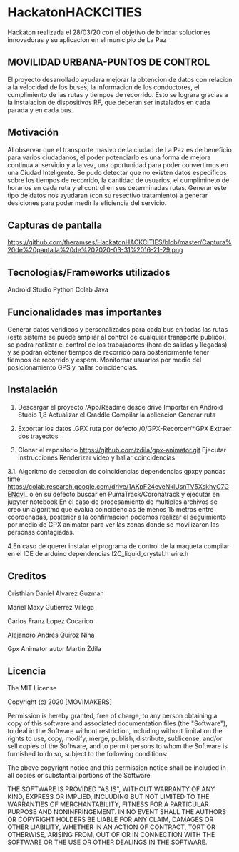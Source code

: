 # HackatonHACKCITIES
Hackaton realizada el 28/03/20 con el objetivo de brindar soluciones innovadoras y su aplicacion en el municipio de La Paz
## MOVILIDAD URBANA-PUNTOS DE CONTROL
El proyecto desarrollado ayudara mejorar la obtencion de datos con relacion a la velocidad de los buses, la informacion de 
los conductores, el cumplimiento de las rutas y tiempos de recorrido. Esto se lograra gracias a la instalacion de dispositivos RF, que deberan ser instalados en cada parada y en cada bus. 
## Motivación
Al observar que el transporte masivo de la ciudad de La Paz es de beneficio para varios ciudadanos, el poder potenciarlo es una forma de mejora continua al servicio y a la vez, una oportunidad para poder convertirnos en una Ciudad Inteligente. Se pudo detectar que no existen datos especificos sobre los tiempos de recorrido, la cantidad de usuarios, el cumplimineto de horarios en cada ruta y el control en sus determinadas rutas. Generar este tipo de datos nos ayudaran (con su resectivo tratamiento) a generar desiciones para poder medir la eficiencia del servicio. 
## Capturas de pantalla
https://github.com/theramses/HackatonHACKCITIES/blob/master/Captura%20de%20pantalla%20de%202020-03-31%2016-21-29.png

## Tecnologias/Frameworks utilizados
Android Studio 
Python
Colab
Java
## Funcionalidades mas importantes
Generar datos veridicos y personalizados para cada bus en todas las rutas (este sistema se puede ampliar al control de cualquier transporte publico), se podra realizar el control de los trabajadores (hora de salidas y llegadas) y se podran obtener tiempos de recorrido para posteriormente tener tiempos de recorrido y espera. 
Monitorear usuarios por medio del posicionamiento GPS y hallar coincidencias.
## Instalación
1. Descargar el proyecto /App/Readme desde drive
  Importar en Android Studio 1,8
  Actualizar el Graddle
  Compilar la aplicacion
  Generar ruta

2. Exportar los datos .GPX
  ruta por defecto /0/GPX-Recorder/*.GPX
  Extraer dos trayectos

3. Clonar el repositorio https://github.com/zdila/gpx-animator.git
  Ejecutar instrucciones 
  Renderizar video y hallar coincidencias


3.1. Algoritmo de deteccion de coincidencias 
dependencias 
gpxpy
pandas
time
https://colab.research.google.com/drive/1AKpF24eveNklUsnTV5XskhvC7GENqvl_
o en su defecto buscar en PumaTrack/Coronatrack y ejecutar en jupyter notebook
 En el caso de procesamiento de multiples archivos se creo un algoritmo que evalua coincidencias de menos 15 metros entre coordenadas, posterior a la confirmacion podemos realizar el seguimiento por medio de GPX animator para ver las zonas donde se movilizaron las personas contagiadas.
 
 4.En caso de querer instalar el programa de control de la maqueta compilar en el IDE de arduino 
 dependencias
 I2C_liquid_crystal.h
 wire.h
## Creditos
Cristhian Daniel Alvarez Guzman

Mariel Maxy Gutierrez Villega

Carlos Franz Lopez Cocarico

Alejandro Andrés Quiroz Nina

Gpx Animator autor Martin Ždila
## Licencia
The MIT License

Copyright (c) 2020 [MOVIMAKERS]

Permission is hereby granted, free of charge, to any person obtaining a copy of this software and associated documentation files (the "Software"), to deal in the Software without restriction, including without limitation the rights to use, copy, modify, merge, publish, distribute, sublicense, and/or sell copies of the Software, and to permit persons to whom the Software is furnished to do so, subject to the following conditions:

The above copyright notice and this permission notice shall be included in all copies or substantial portions of the Software.

THE SOFTWARE IS PROVIDED "AS IS", WITHOUT WARRANTY OF ANY KIND, EXPRESS OR IMPLIED, INCLUDING BUT NOT LIMITED TO THE WARRANTIES OF MERCHANTABILITY, FITNESS FOR A PARTICULAR PURPOSE AND NONINFRINGEMENT. IN NO EVENT SHALL THE AUTHORS OR COPYRIGHT HOLDERS BE LIABLE FOR ANY CLAIM, DAMAGES OR OTHER LIABILITY, WHETHER IN AN ACTION OF CONTRACT, TORT OR OTHERWISE, ARISING FROM, OUT OF OR IN CONNECTION WITH THE SOFTWARE OR THE USE OR OTHER DEALINGS IN THE SOFTWARE.

